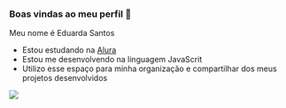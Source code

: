 ### Boas vindas ao meu perfil 💙

Meu nome é Eduarda Santos

- Estou estudando na [Alura](https://www.alura.com.br)
- Estou me desenvolvendo na linguagem JavaScrit
- Utilizo esse espaço para minha organização e compartilhar dos meus projetos desenvolvidos

![](https://media.tenor.com/x3_cdWH7dkQAAAAM/gatinho-fofo.gif)
